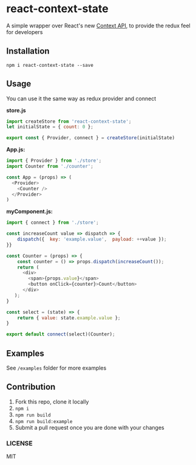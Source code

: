 # react-context-state

A simple wrapper over React's new [Context API](https://reactjs.org/docs/context.html), to provide the redux feel for developers

## Installation

```
npm i react-context-state --save
```

## Usage

You can use it the same way as redux provider and connect

**store.js**
```js
import createStore from 'react-context-state';
let initialState = { count: 0 };

export const { Provider, connect } = createStore(initialState)
```

**App.js:**
```js
import { Provider } from './store';
import Counter from './counter';

const App = (props) => (
  <Provider>
    <Counter />
  </Provider>
)
```

**myComponent.js:**
```js
import { connect } from './store';

const increaseCount value => dispatch => {
    dispatch({  key: 'example.value',  payload: ++value });
}}

const Counter = (props) => {
    const counter = () => props.dispatch(increaseCount());
    return (
      <div>
        <span>{props.value}</span>
        <button onClick={counter}>Count</button>
      </div>
   );
}

const select = (state) => {
    return { value: state.example.value };
}

export default connect(select)(Counter);
```

## Examples

See `/examples` folder for more examples

## Contribution

1) Fork this repo, clone it locally
2) `npm i`
3) `npm run build`
4) `npm run build:example`
5) Submit a pull request once you are done with your changes

### LICENSE
MIT
